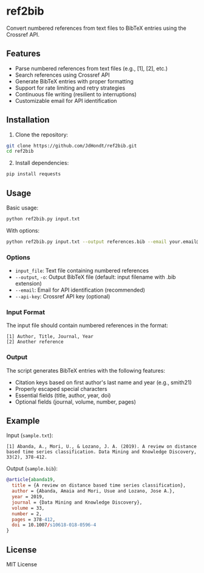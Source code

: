 # ref2bib

Convert numbered references from text files to BibTeX entries using the Crossref API.

## Features

- Parse numbered references from text files (e.g., [1], [2], etc.)
- Search references using Crossref API
- Generate BibTeX entries with proper formatting
- Support for rate limiting and retry strategies
- Continuous file writing (resilient to interruptions)
- Customizable email for API identification

## Installation

1. Clone the repository:
```bash
git clone https://github.com/JdHondt/ref2bib.git
cd ref2bib
```

2. Install dependencies:
```bash
pip install requests
```

## Usage

Basic usage:
```bash
python ref2bib.py input.txt
```

With options:
```bash
python ref2bib.py input.txt --output references.bib --email your.email@example.com --api-key YOUR_API_KEY
```

### Options

- `input_file`: Text file containing numbered references
- `--output`, `-o`: Output BibTeX file (default: input filename with .bib extension)
- `--email`: Email for API identification (recommended)
- `--api-key`: Crossref API key (optional)

### Input Format

The input file should contain numbered references in the format:

```
[1] Author, Title, Journal, Year
[2] Another reference
```

### Output

The script generates BibTeX entries with the following features:
- Citation keys based on first author's last name and year (e.g., smith21)
- Properly escaped special characters
- Essential fields (title, author, year, doi)
- Optional fields (journal, volume, number, pages)

## Example

Input (`sample.txt`):
```
[1] Abanda, A., Mori, U., & Lozano, J. A. (2019). A review on distance based time series classification. Data Mining and Knowledge Discovery, 33(2), 378-412.
```

Output (`sample.bib`):
```bibtex
@article{abanda19,
  title = {A review on distance based time series classification},
  author = {Abanda, Amaia and Mori, Usue and Lozano, Jose A.},
  year = 2019,
  journal = {Data Mining and Knowledge Discovery},
  volume = 33,
  number = 2,
  pages = 378-412,
  doi = 10.1007/s10618-018-0596-4
}
```

## License

MIT License
